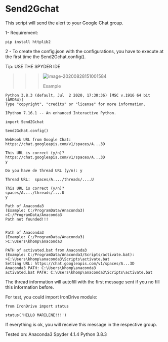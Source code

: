 # Send2Gchat

This script will send the alert to your Google Chat group.

1- Requirement:

```
pip install httplib2
```

2 - To create the config.json with the configurations, you have to execute at the first time the Send2Gchat.config().

Tip: USE THE SPYDER IDE

>>> ![image-20200828151001584](C:\Send2Gchat\Doc\spyderconfig.png)
>>>
>>> Example

```
Python 3.8.3 (default, Jul  2 2020, 17:30:36) [MSC v.1916 64 bit (AMD64)]
Type "copyright", "credits" or "license" for more information.

IPython 7.16.1 -- An enhanced Interactive Python.

import Send2Gchat

Send2Gchat.config()

WebHook URL from Google Chat: https://chat.googleapis.com/v1/spaces/A...3D

This URL is correct (y/n)?
https://chat.googleapis.com/v1/spaces/A...3D
y

Do you have de thread URL (y/n): y

Thread URL:  spaces/A..../threads/....U

This URL is correct (y/n)?
spaces/A..../threads/....U
y

Path of Anaconda3
(Example: C:/ProgramData/Anaconda3)
>C:/ProgramData/Anaconda3
Path not founded!!!


Path of Anaconda3
(Example: C:/ProgramData/Anaconda3)
>C:\Users\khomp\anaconda3

PATH of activated.bat from Anaconda3
(Example: C:/ProgramData/Anaconda3/Scripts/activate.bat):
>C:\Users\khomp\anaconda3\Scripts\activate.bat
Setting URL: https://chat.googleapis.com/v1/spaces/A...3D
Anaconda3 PATH: C:\Users\khomp\anaconda3
activated.bat PATH: C:\Users\khomp\anaconda3\Scripts\activate.bat
```

The thread information will autofill with the first message sent if you no fill this information before.

For test, you could import IronDrive module:

```
from IronDrive import status

status('HELLO MARILENE!!!')
```

If everything is ok, you will receive this message in the respective group.

Tested on:
Anaconda3
Spyder 4.1.4
Python 3.8.3